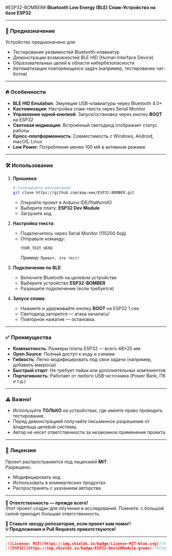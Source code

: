 #ESP32-BOMBER#
**Bluetooth Low Energy (BLE) Спам-Устройство на базе ESP32**  

---

### 🚀 **Предназначение**  
Устройство предназначено для:  
- Тестирования уязвимостей Bluetooth-клавиатур  
- Демонстрации возможностей BLE HID (Human Interface Device)  
- Образовательных целей в области кибербезопасности  
- Автоматизации повторяющихся задач (например, тестирование чат-ботов)  

---

### 🔥 **Особенности**  
- **BLE HID Emulation**: Эмуляция USB-клавиатуры через Bluetooth 4.0+  
- **Кастомизация**: Настройка спам-текста через Serial Monitor  
- **Управление одной кнопкой**: Запуск/остановка через кнопку **BOOT** на ESP32  
- **Световая индикация**: Встроенный светодиод отображает статус работы  
- **Кросс-платформенность**: Совместимость с Windows, Android, macOS, Linux  
- **Low Power**: Потребление менее 100 мА в активном режиме  

---

### 🛠 **Использование**  
1. **Прошивка**:  
   ```bash  
   # Склонируйте репозиторий  
   git clone https://github.com/ваш-ник/ESP32-BOMBER.git  
   ```  
   - Откройте проект в Arduino IDE/PlatformIO  
   - Выберите плату: **ESP32 Dev Module**  
   - Загрузите код  

2. **Настройка текста**:  
   - Подключитесь через Serial Monitor (115200 бод)  
   - Отправьте команду:  
     ```  
     YOUR_TEXT_HERE  
     ```  
     *Пример:* `Привет, это тест!`  

3. **Подключение по BLE**:  
   - Включите Bluetooth на целевом устройстве  
   - Выберите устройство **ESP32-BOMBER**  
   - Разрешите подключение (если требуется)  

4. **Запуск спама**:  
   - Нажмите и удерживайте кнопку **BOOT** на ESP32 1 сек.  
   - Светодиод загорится — атака началась!  
   - Повторное нажатие — остановка.  

---

### ✅ **Преимущества**  
- **Компактность**: Размеры платы ESP32 — всего 48×25 мм  
- **Open Source**: Полный доступ к коду и схемам  
- **Гибкость**: Легко модифицировать под свои задачи (например, добавить макросы)  
- **Быстрый старт**: Не требует пайки или дополнительных компонентов  
- **Портативность**: Работает от любого USB-источника (Power Bank, ПК и т.д.)  

---

### ⚠️ **Важно!**  
- Используйте **ТОЛЬКО** на устройствах, где имеете право проводить тестирование.  
- Перед демонстрацией получайте письменное разрешение от владельца целевой системы.  
- Автор не несет ответственности за незаконное применение проекта.  

---

### 📜 **Лицензия**  
Проект распространяется под лицензией **MIT**.  
Разрешено:  
- Модифицировать код  
- Использовать в коммерческих продуктах  
- Распространять с указанием авторства  

---

**🚨 Ответственность — прежде всего!**  
Этот проект создан для обучения и исследований. Помните: с большой силой приходит большая ответственность.  

**🌟 Ставьте звезду репозитория, если проект вам помог!**  
**💡 Предложения и Pull Requests приветствуются!**  

---

```markdown  
[![License: MIT](https://img.shields.io/badge/License-MIT-blue.svg)](https://opensource.org/licenses/MIT)  
[![ESP32](https://img.shields.io/badge/ESP32-Dev%20Module-green)](https://www.espressif.com)  
```  
